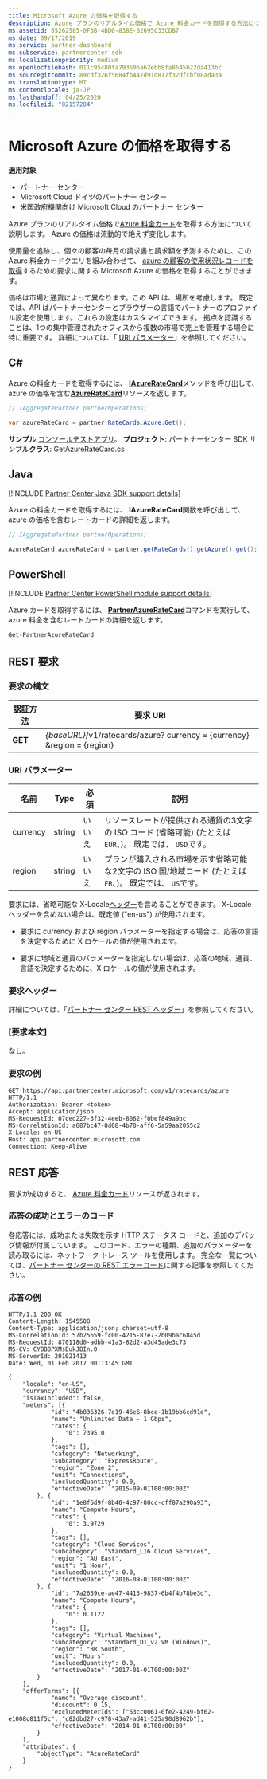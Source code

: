 ```yaml
---
title: Microsoft Azure の価格を取得する
description: Azure プランのリアルタイム価格で Azure 料金カードを取得する方法について説明します。 Azure の価格は流動的で絶えず変化します。
ms.assetid: 65262585-0F3B-4BD0-83BE-B2695C33CDB7
ms.date: 09/17/2019
ms.service: partner-dashboard
ms.subservice: partnercenter-sdk
ms.localizationpriority: medium
ms.openlocfilehash: 011c95c80fa793606a62ebb8fa8645b22da413bc
ms.sourcegitcommit: 89cdf326f5684fb447d91d817f32dfcbf08ada3a
ms.translationtype: MT
ms.contentlocale: ja-JP
ms.lasthandoff: 04/25/2020
ms.locfileid: "82157284"
---
```

# <a name="get-prices-for-microsoft-azure"></a>Microsoft Azure の価格を取得する

**適用対象**

- パートナー センター
- Microsoft Cloud ドイツのパートナー センター
- 米国政府機関向け Microsoft Cloud のパートナー センター

Azure プランのリアルタイム価格で[Azure 料金カード](azure-rate-card-resources.md)を取得する方法について説明します。 Azure の価格は流動的で絶えず変化します。

使用量を追跡し、個々の顧客の毎月の請求書と請求額を予測するために、この Azure 料金カードクエリを組み合わせて、 [azure の顧客の使用状況レコードを取得](get-a-customer-s-utilization-record-for-azure.md)するための要求に関する Microsoft Azure の価格を取得することができます。

価格は市場と通貨によって異なります。この API は、場所を考慮します。 既定では、API はパートナーセンターとブラウザーの言語でパートナーのプロファイル設定を使用します。これらの設定はカスタマイズできます。 拠点を認識することは、1つの集中管理されたオフィスから複数の市場で売上を管理する場合に特に重要です。 詳細については、「 [URI パラメーター](#uri-parameters)」を参照してください。

## <a name="c"></a>C\#

Azure の料金カードを取得するには、 [**IAzureRateCard**](https://docs.microsoft.com/dotnet/api/microsoft.store.partnercenter.ratecards.iazureratecard.get)メソッドを呼び出して、azure の価格を含む[**AzureRateCard**](https://docs.microsoft.com/dotnet/api/microsoft.store.partnercenter.models.ratecards.azureratecard)リソースを返します。

```csharp
// IAggregatePartner partnerOperations;

var azureRateCard = partner.RateCards.Azure.Get();
```

**サンプル**:[コンソールテストアプリ](console-test-app.md)。 **プロジェクト**: パートナーセンター SDK サンプル**クラス**: GetAzureRateCard.cs

## <a name="java"></a>Java

[!INCLUDE [Partner Center Java SDK support details](../includes/java-sdk-support.md)]

Azure の料金カードを取得するには、 **IAzureRateCard**関数を呼び出して、azure の価格を含むレートカードの詳細を返します。

```java
// IAggregatePartner partnerOperations;

AzureRateCard azureRateCard = partner.getRateCards().getAzure().get();
```

## <a name="powershell"></a>PowerShell

[!INCLUDE [Partner Center PowerShell module support details](../includes/powershell-module-support.md)]

Azure カードを取得するには、 [**PartnerAzureRateCard**](https://github.com/Microsoft/Partner-Center-PowerShell/blob/master/docs/help/Get-PartnerAzureRateCard.md)コマンドを実行して、azure 料金を含むレートカードの詳細を返します。

```powershell
Get-PartnerAzureRateCard
```

## <a name="rest-request"></a>REST 要求

### <a name="request-syntax"></a>要求の構文

| 認証方法  | 要求 URI                                                        |
|---------|--------------------------------------------------------------------|
| **GET** | *{baseURL}*/v1/ratecards/azure? currency = {currency} &region = {region} |

### <a name="uri-parameters"></a>URI パラメーター

| 名前     | Type   | 必須 | 説明                                                                                                                                                                               |
|----------|--------|----------|-------------------------------------------------------------------------------------------------------------------------------------------------------------------------------------------|
| currency | string | いいえ       | リソースレートが提供される通貨の3文字の ISO コード (省略可能) (たとえば`EUR`、)。 既定では、 `USD`です。 |
| region   | string | いいえ       | プランが購入される市場を示す省略可能な2文字の ISO 国/地域コード (たとえば`FR`、)。 既定では、 `US`です。        |

要求には、省略可能な X-Locale[ヘッダー](headers.md#rest-request-headers)を含めることができます。 X-Locale ヘッダーを含めない場合は、既定値 ("en-us") が使用されます。

- 要求に currency および region パラメーターを指定する場合は、応答の言語を決定するために X ロケールの値が使用されます。

- 要求に地域と通貨のパラメーターを指定しない場合は、応答の地域、通貨、言語を決定するために、X ロケールの値が使用されます。

### <a name="request-header"></a>要求ヘッダー

詳細については、「[パートナー センター REST ヘッダー](headers.md)」を参照してください。

### <a name="request-body"></a>[要求本文]

なし。

### <a name="request-example"></a>要求の例

```http
GET https://api.partnercenter.microsoft.com/v1/ratecards/azure HTTP/1.1
Authorization: Bearer <token>
Accept: application/json
MS-RequestId: 07ced227-3f32-4eeb-8062-f0bef849a9bc
MS-CorrelationId: a687bc47-8d08-4b78-aff6-5a59aa2055c2
X-Locale: en-US
Host: api.partnercenter.microsoft.com
Connection: Keep-Alive
```

## <a name="rest-response"></a>REST 応答

要求が成功すると、 [Azure 料金カード](azure-rate-card-resources.md)リソースが返されます。

### <a name="response-success-and-error-codes"></a>応答の成功とエラーのコード

各応答には、成功または失敗を示す HTTP ステータス コードと、追加のデバッグ情報が付属しています。 このコード、エラーの種類、追加のパラメーターを読み取るには、ネットワーク トレース ツールを使用します。 完全な一覧については、[パートナー センターの REST エラーコード](error-codes.md)に関する記事を参照してください。

### <a name="response-example"></a>応答の例

```http
HTTP/1.1 200 OK
Content-Length: 1545508
Content-Type: application/json; charset=utf-8
MS-CorrelationId: 57b25659-fc00-4215-87e7-2b09bac6845d
MS-RequestId: 870118d0-adbb-41a3-82d2-a3d45ade3c73
MS-CV: CYBB8PXMsEukJBIn.0
MS-ServerId: 201021413
Date: Wed, 01 Feb 2017 00:13:45 GMT

{
    "locale": "en-US",
    "currency": "USD",
    "isTaxIncluded": false,
    "meters": [{
            "id": "4b836326-7e19-46e6-8bce-1b19bb6cd91e",
            "name": "Unlimited Data - 1 Gbps",
            "rates": {
                "0": 7395.0
            },
            "tags": [],
            "category": "Networking",
            "subcategory": "ExpressRoute",
            "region": "Zone 2",
            "unit": "Connections",
            "includedQuantity": 0.0,
            "effectiveDate": "2015-09-01T00:00:00Z"
        }, {
            "id": "1e8f6d9f-8b40-4c97-80cc-cff87a290a93",
            "name": "Compute Hours",
            "rates": {
                "0": 3.9729
            },
            "tags": [],
            "category": "Cloud Services",
            "subcategory": "Standard_L16 Cloud Services",
            "region": "AU East",
            "unit": "1 Hour",
            "includedQuantity": 0.0,
            "effectiveDate": "2016-09-01T00:00:00Z"
        }, {
            "id": "7a2639ce-ae47-4413-9837-6b4f4b78be3d",
            "name": "Compute Hours",
            "rates": {
                "0": 0.1122
            },
            "tags": [],
            "category": "Virtual Machines",
            "subcategory": "Standard_D1_v2 VM (Windows)",
            "region": "BR South",
            "unit": "Hours",
            "includedQuantity": 0.0,
            "effectiveDate": "2017-01-01T00:00:00Z"
        }
    ],
    "offerTerms": [{
            "name": "Overage discount",
            "discount": 0.15,
            "excludedMeterIds": ["53cc0061-0fe2-4249-bf62-e1008c811f5c", "c82dbd27-c978-43a7-ad41-525a90d8962b"],
            "effectiveDate": "2014-01-01T00:00:00"
        }
    ],
    "attributes": {
        "objectType": "AzureRateCard"
    }
}
```
